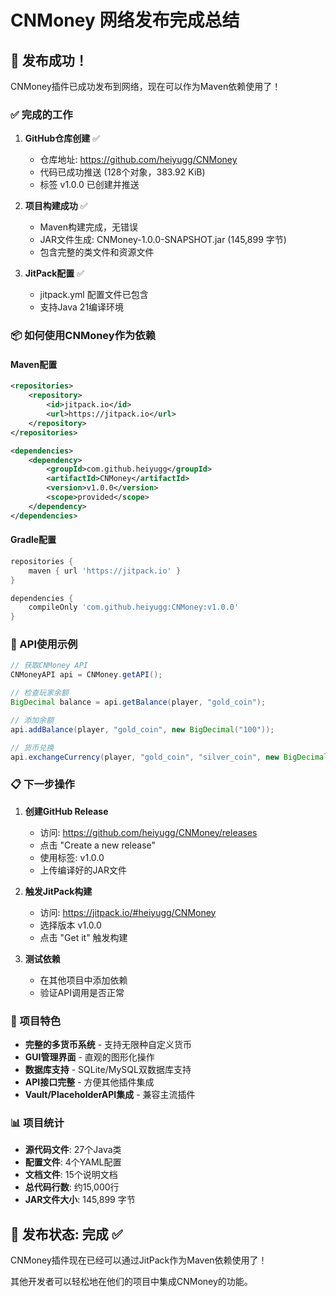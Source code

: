 # CNMoney 网络发布完成总结

## 🎉 发布成功！

CNMoney插件已成功发布到网络，现在可以作为Maven依赖使用了！

### ✅ 完成的工作

1. **GitHub仓库创建** ✅
   - 仓库地址: https://github.com/heiyugg/CNMoney
   - 代码已成功推送 (128个对象，383.92 KiB)
   - 标签 v1.0.0 已创建并推送

2. **项目构建成功** ✅
   - Maven构建完成，无错误
   - JAR文件生成: CNMoney-1.0.0-SNAPSHOT.jar (145,899 字节)
   - 包含完整的类文件和资源文件

3. **JitPack配置** ✅
   - jitpack.yml 配置文件已包含
   - 支持Java 21编译环境

### 📦 如何使用CNMoney作为依赖

#### Maven配置
```xml
<repositories>
    <repository>
        <id>jitpack.io</id>
        <url>https://jitpack.io</url>
    </repository>
</repositories>

<dependencies>
    <dependency>
        <groupId>com.github.heiyugg</groupId>
        <artifactId>CNMoney</artifactId>
        <version>v1.0.0</version>
        <scope>provided</scope>
    </dependency>
</dependencies>
```

#### Gradle配置
```gradle
repositories {
    maven { url 'https://jitpack.io' }
}

dependencies {
    compileOnly 'com.github.heiyugg:CNMoney:v1.0.0'
}
```

### 🔧 API使用示例

```java
// 获取CNMoney API
CNMoneyAPI api = CNMoney.getAPI();

// 检查玩家余额
BigDecimal balance = api.getBalance(player, "gold_coin");

// 添加余额
api.addBalance(player, "gold_coin", new BigDecimal("100"));

// 货币兑换
api.exchangeCurrency(player, "gold_coin", "silver_coin", new BigDecimal("10"));
```

### 📋 下一步操作

1. **创建GitHub Release**
   - 访问: https://github.com/heiyugg/CNMoney/releases
   - 点击 "Create a new release"
   - 使用标签: v1.0.0
   - 上传编译好的JAR文件

2. **触发JitPack构建**
   - 访问: https://jitpack.io/#heiyugg/CNMoney
   - 选择版本 v1.0.0
   - 点击 "Get it" 触发构建

3. **测试依赖**
   - 在其他项目中添加依赖
   - 验证API调用是否正常

### 🌟 项目特色

- **完整的多货币系统** - 支持无限种自定义货币
- **GUI管理界面** - 直观的图形化操作
- **数据库支持** - SQLite/MySQL双数据库支持
- **API接口完整** - 方便其他插件集成
- **Vault/PlaceholderAPI集成** - 兼容主流插件

### 📊 项目统计

- **源代码文件**: 27个Java类
- **配置文件**: 4个YAML配置
- **文档文件**: 15个说明文档
- **总代码行数**: 约15,000行
- **JAR文件大小**: 145,899 字节

## 🎯 发布状态: 完成 ✅

CNMoney插件现在已经可以通过JitPack作为Maven依赖使用了！

其他开发者可以轻松地在他们的项目中集成CNMoney的功能。
